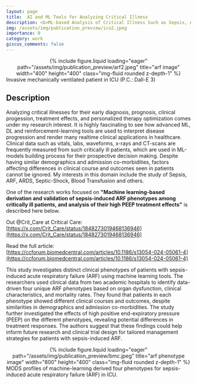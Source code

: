 ```yaml
---
layout: page
title:  AI and ML Tools for Analyzing Critical Illness
description: <b>ML-based Analysis of Critical Illness Such as Sepsis, ARF, ARDS, Septic-Shock, and Blood Transfusion in ICU using Patients' Clinical Data</b>
img: /assets/img/publication_preview/icu2.jpeg
importance: 0
category: work
giscus_comments: false
---
```


<center>
<div class="row">
    <div class="col-sm mt-3 mt-md-0">
        {% include figure.liquid loading="eager" path="/assets/img/publication_preview/arf2.jpeg" title="arf image" width="400" height="400" class="img-fluid rounded z-depth-1" %}
    </div>
</div>
</center>
<div class="caption">
    Invasive mechanically ventilated patient in ICU (P.C.: Dall-E 3)
</div>

## Description
Analyzing critical illnesses for their early diagnosis, prognosis, clinical progession, treatment effects, and personalized therapy optimization comes under my research interest. It is highly fascinating to see how advanced ML, DL and reinforcement-learning tools are used to interpret disease progression and render many realtime clinical applications in healthcare. Clinical data such as vitals, labs, waveforms, x-rays and CT-scans are frequently measured  from such critically ill patients, which are used in ML-models building process for their prospective decision making. Despite having similar demographics and admission co-morbidities, factors affecting differences in clinical course and outcomes seen in patients cannot be ignored. My interests in this domain include the study of Sepsis, ARF, ARDS, Septic-Shock, Blood Transfusion and others.

      
One of the research works focused on <b>"Machine learning-based derivation and validation of sepsis-induced ARF phenotypes among critically ill patients, and analysis of their high PEEP treatment effects"</b> is described here below.

Out @Crit_Care at Critical Care: [https://x.com/Crit_Care/status/1848273019468136946](https://x.com/Crit_Care/status/1848273019468136946)

Read the full article: [https://ccforum.biomedcentral.com/articles/10.1186/s13054-024-05061-4](https://ccforum.biomedcentral.com/articles/10.1186/s13054-024-05061-4)

This study investigates distinct clinical phenotypes of patients with sepsis-induced acute respiratory failure (ARF) using machine learning tools. The researchers used clinical data from two academic hospitals to identify data-driven four unique ARF phenotypes based on organ dysfunction, clinical characteristics, and mortality rates. They found that patients in each phenotype showed different clinical courses and outcomes, despite similarities in demographics and admission co-morbidities. The study further investigated the effects of high positive end-expiratory pressure (PEEP) on the different phenotypes, revealing potential differences in treatment responses. The authors suggest that these findings could help inform future research and clinical trial design for tailored management strategies for patients with sepsis-induced ARF.




<center>
<div class="row">
    <div class="col-sm mt-3 mt-md-0">
        {% include figure.liquid loading="eager" path="/assets/img/publication_preview/bmc.jpeg" title="arf phenotype image" width="800" height="400" class="img-fluid rounded z-depth-1" %}
    </div>
</div>
</center>
<div class="caption">
    MODS profiles of machine-learning derived four phenotypes for sepsis-induced acute respiratory failure (ARF) in ICU.
</div>

